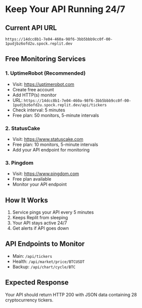 # Keep Your API Running 24/7

## Current API URL
```
https://14dcc8b1-7e04-460a-98f6-3bb5bbb9cc0f-00-1pudjbz6ofd2u.spock.replit.dev
```

## Free Monitoring Services

### 1. UptimeRobot (Recommended)
- Visit: https://uptimerobot.com
- Create free account
- Add HTTP(s) monitor
- URL: `https://14dcc8b1-7e04-460a-98f6-3bb5bbb9cc0f-00-1pudjbz6ofd2u.spock.replit.dev/api/tickers`
- Check interval: 5 minutes
- Free plan: 50 monitors, 5-minute intervals

### 2. StatusCake
- Visit: https://www.statuscake.com
- Free plan: 10 monitors, 5-minute intervals
- Add your API endpoint for monitoring

### 3. Pingdom
- Visit: https://www.pingdom.com
- Free plan available
- Monitor your API endpoint

## How It Works
1. Service pings your API every 5 minutes
2. Keeps Replit from sleeping
3. Your API stays active 24/7
4. Get alerts if API goes down

## API Endpoints to Monitor
- Main: `/api/tickers`
- Health: `/api/market/price/BTCUSDT`
- Backup: `/api/chart/cycle/BTC`

## Expected Response
Your API should return HTTP 200 with JSON data containing 28 cryptocurrency tickers.